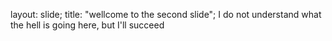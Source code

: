 layout: slide;
title: "wellcome to the second slide";
I do not understand what the hell is going here, but I'll succeed

